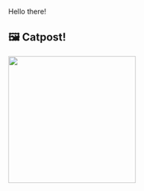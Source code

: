 Hello there!



## 🖼️ Catpost!

<sub>
    <img src="https://cdn2.thecatapi.com/images/c7b.jpg" height="256">
</sub>

